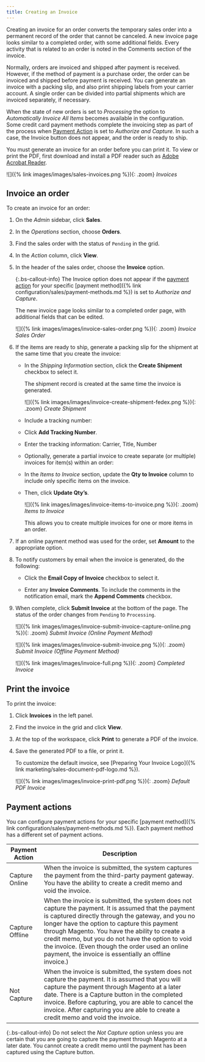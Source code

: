 ```yaml
---
title: Creating an Invoice
---
```


Creating an invoice for an order converts the temporary sales order into a permanent record of the order that cannot be canceled. A new invoice page looks similar to a completed order, with some additional fields. Every activity that is related to an order is noted in the Comments section of the invoice.

Normally, orders are invoiced and shipped after payment is received. However, if the method of payment is a purchase order, the order can be invoiced and shipped before payment is received. You can generate an invoice with a packing slip, and also print shipping labels from your carrier account. A single order can be divided into partial shipments which are invoiced separately, if necessary.

When the state of new orders is set to _Processing_ the option to _Automatically Invoice All Items_ becomes available in the configuration. Some credit card payment methods complete the invoicing step as part of the process when [Payment Action](#payment-actions) is set to _Authorize and Capture_. In such a case, the Invoice button does not appear, and the order is ready to ship.

You must generate an invoice for an order before you can print it. To view or print the PDF, first download and install a PDF reader such as [Adobe Acrobat Reader][1].

![]({% link images/images/sales-invoices.png %}){: .zoom}
_Invoices_

## Invoice an order

To create an invoice for an order:

1. On the _Admin_ sidebar, click **Sales**.

1. In the _Operations_ section, choose **Orders**.

1. Find the sales order with the status of `Pending` in the grid.

1. In the _Action_ column, click **View**.

1. In the header of the sales order, choose the **Invoice** option.

    {:.bs-callout-info}
    The Invoice option does not appear if the [payment action](#payment-actions) for your specific [payment method]({% link configuration/sales/payment-methods.md %}) is set to _Authorize and Capture_.

    The new invoice page looks similar to a completed order page, with additional fields that can be edited.

    ![]({% link images/images/invoice-sales-order.png %}){: .zoom}
    _Invoice Sales Order_

1. If the items are ready to ship, generate a packing slip for the shipment at the same time that you create the invoice:

   - In the _Shipping Information_ section, click the **Create Shipment** checkbox to select it.

      The shipment record is created at the same time the invoice is generated.

      ![]({% link images/images/invoice-create-shipment-fedex.png %}){: .zoom}
      _Create Shipment_

   - Include a tracking number:

    - Click **Add Tracking Number**.
    - Enter the tracking information: Carrier, Title, Number

   - Optionally, generate a partial invoice to create separate (or multiple) invoices for item(s) within an order:

    - In the _Items to Invoice_ section, update the **Qty to Invoice** column to include only specific items on the invoice.
    - Then, click **Update Qty’s**.

      ![]({% link images/images/invoice-items-to-invoice.png %}){: .zoom}
      _Items to Invoice_

        This allows you to create multiple invoices for one or more items in an order.

1. If an online payment method was used for the order, set **Amount** to the appropriate option.

1. To notify customers by email when the invoice is generated, do the following:

   - Click the **Email Copy of Invoice** checkbox to select it.

   - Enter any **Invoice Comments**. To include the comments in the notification email, mark the **Append Comments** checkbox.

1. When complete, click **Submit Invoice** at the bottom of the page. The status of the order changes from `Pending` to `Processing`.

    ![]({% link images/images/invoice-submit-invoice-capture-online.png %}){: .zoom}
    _Submit Invoice (Online Payment Method)_

    ![]({% link images/images/invoice-submit-invoice.png %}){: .zoom}
    _Submit Invoice (Offline Payment Method)_

    ![]({% link images/images/invoice-full.png %}){: .zoom}
    _Completed Invoice_

## Print the invoice

To print the invoice:

1. Click **Invoices** in the left panel.

1. Find the invoice in the grid and click **View**.

1. At the top of the workspace, click **Print** to generate a PDF of the invoice.

1. Save the generated PDF to a file, or print it.

    To customize the default invoice, see [Preparing Your Invoice Logo]({% link marketing/sales-document-pdf-logo.md %}).

    ![]({% link images/images/invoice-print-pdf.png %}){: .zoom}
    _Default PDF Invoice_

## Payment actions

You can configure payment actions for your specific [payment method]({% link configuration/sales/payment-methods.md %}). Each payment method has a different set of payment actions.

|Payment Action |Description
|--- |---
|Capture Online |When the invoice is submitted, the system captures the payment from the third-party payment gateway. You have the ability to create a credit memo and void the invoice.
|Capture Offline |When the invoice is submitted, the system does not capture the payment. It is assumed that the payment is captured directly through the gateway, and you no longer have the option to capture this payment through Magento. You have the ability to create a credit memo, but you do not have the option to void the invoice. (Even though the order used an online payment, the invoice is essentially an offline invoice.)
|Not Capture |When the invoice is submitted, the system does not capture the payment. It is assumed that you will capture the payment through Magento at a later date. There is a Capture button in the completed invoice. Before capturing, you are able to cancel the invoice. After capturing you are able to create a credit memo and void the invoice.

{:.bs-callout-info}
Do not select the _Not Capture_ option unless you are certain that you are going to capture the payment through Magento at a later date. You cannot create a credit memo until the payment has been captured using the Capture button.

[1]: https://get.adobe.com/reader/
